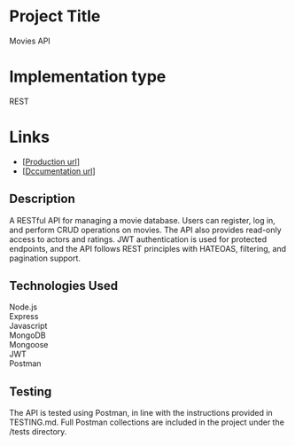 # Project Title
Movies API

# Implementation type
REST

# Links 
- [[Production url](https://cscloud7-20.lnu.se/movies-api/api/v1)]
- [[Dccumentation url](https://cscloud7-20.lnu.se/movies-api/api-docs/)]

## Description
A RESTful API for managing a movie database. Users can register, log in, and perform CRUD operations on movies. The API also provides read-only access to actors and ratings. JWT authentication is used for protected endpoints, and the API follows REST principles with HATEOAS, filtering, and pagination support.

## Technologies Used
Node.js  
Express  
Javascript  
MongoDB  
Mongoose  
JWT  
Postman  

## Testing

The API is tested using Postman, in line with the instructions provided in TESTING.md. Full Postman collections are included in the project under the /tests directory.

